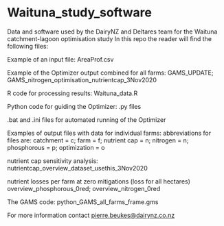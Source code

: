 # Waituna_study_software
Data and software used by the DairyNZ and Deltares team for the Waituna catchment-lagoon optimisation study
In this repo the reader will find the following files:

Example of an input file:
  AreaProf.csv
  
Example of the Optimizer output combined for all farms:
  GAMS_UPDATE;
  GAMS_nitrogen_optimisation_nutrientcap_3Nov2020
  
R code for processing results:
  Waituna_data.R
  
Python code for guiding the Optimizer:
  .py files
  
.bat and .ini files for automated running of the Optimizer

Examples of output files with data for individual farms:
  abbreviations for files are:
    catchment = c;
    farm = f;
    nutrient cap = n;
    nitrogen = n;
    phosphorous = p;
    optimization = o
    
  nutrient cap sensitivity analysis:
    nutrientcap_overview_dataset_usethis_3Nov2020
    
  nutrient losses per farm at zero mitigations (loss for all hectares)
    overview_phosphorous_0red;
    overview_nitrogen_0red
    
The GAMS code:
  python_GAMS_all_farms_frame.gms
  
For more information contact pierre.beukes@dairynz.co.nz
